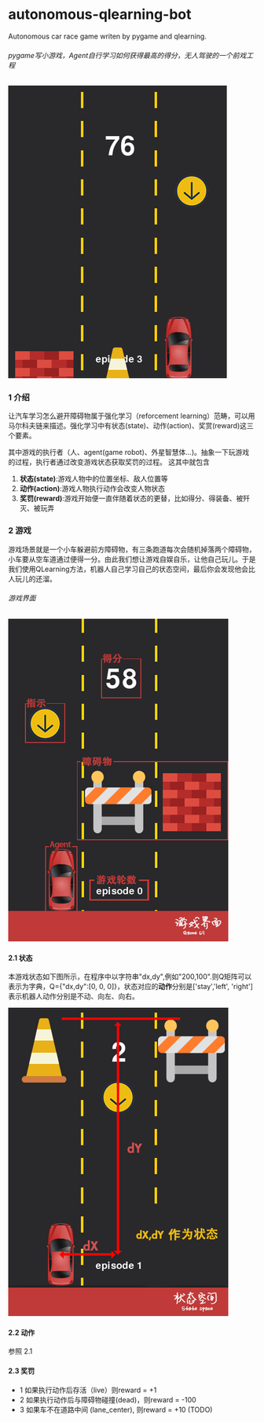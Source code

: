 #  autonomous-qlearning-bot
Autonomous car race game writen by pygame and qlearning.
###### pygame写小游戏，Agent自行学习如何获得最高的得分，无人驾驶的一个前戏工程

![image](https://github.com/bailiqun/autonomous-qlearning-bot/blob/master/example.gif)

### 1 介绍
让汽车学习怎么避开障碍物属于强化学习（reforcement learning）范畴，可以用马尔科夫链来描述。强化学习中有状态(state)、动作(action)、奖赏(reward)这三个要素。
    
其中游戏的执行者（人、agent(game robot)、外星智慧体...)。抽象一下玩游戏的过程，执行者通过改变游戏状态获取奖罚的过程。
    这其中就包含
    
1. **状态(state)**:游戏人物中的位置坐标、敌人位置等 
2. **动作(action)**:游戏人物执行动作会改变人物状态
3. **奖罚(reward)**:游戏开始便一直伴随着状态的更替，比如得分、得装备、被歼灭、被玩弄


### 2 游戏

游戏场景就是一个小车躲避前方障碍物，有三条跑道每次会随机掉落两个障碍物，小车要从空车道通过便得一分。由此我们想让游戏自娱自乐，让他自己玩儿。于是我们使用QLearning方法，机器人自己学习自己的状态空间，最后你会发现他会比人玩儿的还溜。

###### 游戏界面

![image](https://github.com/bailiqun/autonomous-qlearning-bot/blob/master/intro.png)

#### 2.1 状态

本游戏状态如下图所示，在程序中以字符串"dx,dy",例如"200,100".则Q矩阵可以表示为字典，Q={"dx,dy":[0, 0, 0]}，状态对应的**动作**分别是['stay','left', 'right']表示机器人动作分别是不动、向左、向右。

![image](https://github.com/bailiqun/autonomous-qlearning-bot/blob/master/qstate.png)

#### 2.2 动作
参照 2.1

#### 2.3 奖罚
- 1 如果执行动作后存活（live）则reward = +1
- 2 如果执行动作后与障碍物碰撞(dead)，则reward = -100
- 3 如果车不在道路中间 (lane_center), 则reward = +10 (TODO)


